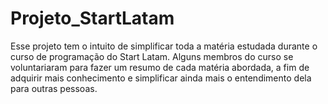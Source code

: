 # Projeto_StartLatam
Esse projeto tem o intuito de simplificar toda a matéria estudada durante o curso de programação do Start Latam. Alguns membros do curso se voluntariaram para fazer um resumo de cada matéria abordada, a fim de adquirir mais conhecimento e simplificar ainda mais o entendimento dela para outras pessoas.
